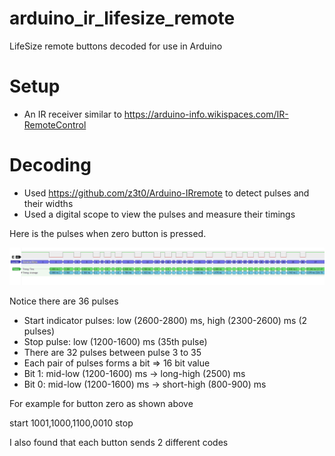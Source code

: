 # arduino_ir_lifesize_remote
LifeSize remote buttons decoded for use in Arduino

# Setup

* An IR receiver similar to https://arduino-info.wikispaces.com/IR-RemoteControl

# Decoding

* Used https://github.com/z3t0/Arduino-IRremote to detect pulses and their widths
* Used a digital scope to view the pulses and measure their timings

Here is the pulses when zero button is pressed.

![Zero button pulses](/Button-zero-pulses.PNG?raw=true)

Notice there are 36 pulses
* Start indicator pulses: low (2600-2800) ms, high (2300-2600) ms (2 pulses)
* Stop pulse: low (1200-1600) ms (35th pulse)
* There are 32 pulses between pulse 3 to 35
* Each pair of pulses forms a bit => 16 bit value
* Bit 1: mid-low (1200-1600) ms -> long-high (2500) ms
* Bit 0: mid-low (1200-1600) ms -> short-high (800-900) ms

For example for button zero as shown above

start 1001,1000,1100,0010 stop


I also found that each button sends 2 different codes


